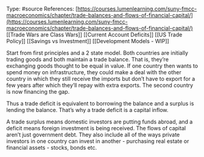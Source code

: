 Type: #source 
References:  [https://courses.lumenlearning.com/suny-fmcc-macroeconomics/chapter/trade-balances-and-flows-of-financial-capital/](https://courses.lumenlearning.com/suny-fmcc-macroeconomics/chapter/trade-balances-and-flows-of-financial-capital/)
[[Trade Wars are Class Wars]]
[[Current Account Deficits]]
[[US Trade Policy]]
[[Savings vs Investment]]
[[Development Models - WIP]]

Start from first principles and a 2 state model. Both countries are initially trading goods and both maintain a trade balance. That is, they’re exchanging goods thought to be equal in value. If one country then wants to spend money on infrastructure, they could make a deal with the other country in which they still receive the imports but don’t have to export for a few years after which they’ll repay with extra exports. The second country is now financing the gap.

Thus a trade deficit is equivalent to borrowing the balance and a surplus is lending the balance. That’s why a trade deficit is a capital inflow.

A trade surplus means domestic investors are putting funds abroad, and a deficit means foreign investment is being received. The flows of capital aren’t just government debt. They also include all of the ways private investors in one country can invest in another - purchasing real estate or financial assets - stocks, bonds etc.


